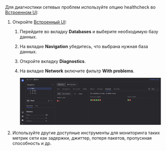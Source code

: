 Для диагностики сетевых проблем используйте опцию healthcheck во [Встроенном UI](../../../../../reference/embedded-ui/index.md):

1. Откройте [Встроенный UI](../../../../../reference/embedded-ui/index.md):

    1. Перейдите во вкладку **Databases** и выберите необходимую базу данных.

    1. На вкладке **Navigation** убедитесь, что выбрана нужная база данных.

    1. Откройте вкладку **Diagnostics**.

    1. На вкладке **Network** включите фильтр **With problems**.

        ![](../_assets/diagnostics-network.png)

2. Используйте другие доступные инструменты для мониторинга таких метрик сети как задержки, джиттер, потеря пакетов, пропускная способность и др.
